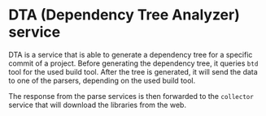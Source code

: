 # DTA (Dependency Tree Analyzer) service

DTA is a service that is able to generate a dependency tree for a specific commit of a project. Before generating the dependency tree, it queries `btd` tool for the used build tool. After the tree is generated, it will send the data to one of the parsers, depending on the used build tool.

The response from the parse services is then forwarded to the `collector` service that will download the libraries from the web.